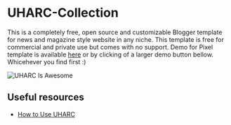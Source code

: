 # UHARC-Collection

This is a completely free, open source and customizable Blogger template for news and magazine style website in any niche. 
This template is free for commercial and private use but comes with no support. Demo for Pixel template is available [here](https://pixel-template.blogspot.com) or by clicking of a larger demo button bellow. Whicehever you find first :)  

![UHARC Is Awesome](https://4.bp.blogspot.com/-x2u-rgxoznE/W23F17XgyWI/AAAAAAAAA64/zw7O8i9ORj4b_daRoMbdnwnyuxO1_-H1QCPcBGAYYCw/s1600/7zip-vs-uharc.png)

## Useful resources 

* [How to Use UHARC](https://www.pcweek.in/2018/08/how-to-use-uharc.html) 
